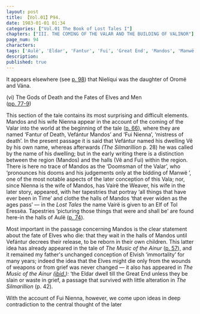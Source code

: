 ```yaml
---
layout: post
title: 【Vol.01】P94.
date: 1983-01-01 01:34
categories: ["Vol.01 The Book of Lost Tales I"]
chapters: ["III. THE COMING OF THE VALAR AND THE BUILDING OF VALINOR"]
page_num: 94
characters: 
tags: ['Aulë', 'Eldar', 'Fantur', 'Fui', 'Great End', 'Mandos', 'Manwë', 'Nielíqui', 'Silmarillion, The', 'Tol Eressëa']
description: 
published: true
---
```


It appears elsewhere (see [p. 98]({{site.baseurl}}/vol01-p98)) that Nielíqui was the daughter of Oromë and Vána.

(vi) The Gods of Death and the Fates of Elves and Men<BR>([pp. 77-9]({{site.baseurl}}/vol01-p77))

This section of the tale contains its most surprising and difficult elements. Mandos and his wife Nienna appear in the account of the coming of the Valar into the world at the beginning of the tale ([p. 66]({{site.baseurl}}/vol01-p66)), where they are named ‘Fantur of Death, Vefántur Mandos’ and ‘Fui Nienna’, ‘mistress of death’. In the present passage it is said that Vefántur named his dwelling Vê by his own name, whereas afterwards <I>(The Silmarillion</I> p. 28) he was called by the name of his dwelling; but in the early writing there is a distinction between the region (Mandos) and the halls (Vê and Fui) within the region. There is here no trace of Mandos as the ‘Doomsman of the Valar’, who ‘pronounces his dooms and his judgements only at the bidding of Manwë ’, one of the most notable aspects of the later conception of this Vala; nor, since Nienna is the wife of Mandos, has Vairë the Weaver, his wife in the later story, appeared, with her tapestries that portray ‘all things that have ever been in Time’ and clothe the halls of Mandos ‘that ever widen as the ages pass’ — in the <I>Lost Tales</I> the name Vairë is given to an Elf of Tol Eressëa. Tapestries ‘picturing those things that were and shall be’ are found here-in the halls of Aulë ([p. 74]({{site.baseurl}}/vol01-p74)).

Most important in the passage concerning Mandos is the clear statement about the fate of Elves who die: that they wait in the halls of Mandos until Vefántur decrees their release, to be reborn in their own children. This latter idea has already appeared in the tale of <I>The Music of the Ainur</I> ([p. 57]({{site.baseurl}}/vol01-p57)), and it remained my father's unchanged conception of Elvish ‘immortality’ for many years; indeed the idea that the Elves might die only from the wounds of weapons or from grief was never changed — it also has appeared in <I>The Music of the Ainur ([ibid.]({{site.baseurl}}/vol01-p57)):</I> ‘the Eldar dwell till the Great End unless they be slain or waste in grief, a passage that survived with little alteration in <I>The Silmarillion</I> (p. 42).

With the account of Fui Nienna, however, we come upon ideas in deep contradiction to the central thought of the later

